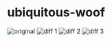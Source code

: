 # ubiquitous-woof

![original](https://raw.githubusercontent.com/ssabpisa/ubiquitous-woof/master/starbucks_small.jpg)
![diff 1](https://raw.githubusercontent.com/ssabpisa/ubiquitous-woof/master/docs/diff1.PNG)
![diff 2](https://raw.githubusercontent.com/ssabpisa/ubiquitous-woof/master/docs/diff2.PNG)
![diff 3](https://raw.githubusercontent.com/ssabpisa/ubiquitous-woof/master/docs/df3.PNG)
